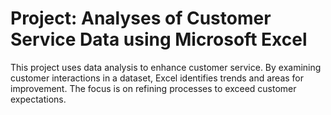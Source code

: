 # Project: Analyses of Customer Service Data using Microsoft Excel
This project uses data analysis to enhance customer service. By examining customer interactions in a dataset, Excel identifies trends and areas for improvement. The focus is on refining processes to exceed customer expectations.
